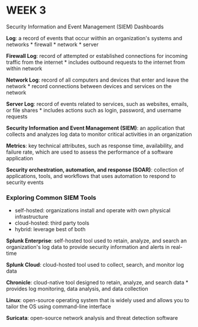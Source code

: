 # WEEK 3
Security Information and Event Management (SIEM) Dashboards

__Log__: a record of events that occur wiithin an organization's systems and networks
    * firewall
    * network
    * server

__Firewall Log__: record of attempted or established connections for incoming traffic from the internet
    * includes outbound requests to the internet from within network

__Network Log__: record of all computers and devices that enter and leave the network
    * record connections between devices and services on the network

__Server Log__: record of events related to services, such as websites, emails, or file shares
    * includes actions such as login, password, and username requests

__Security Information and Event Management (SIEM)__:
an application that collects and analyzes log data to monitor critical activities in an organization

__Metrics__: key technical attributes, such as response time, availability, and failure rate, which are used to assess the performance of a software application

__Security orchestration, automation, and response (SOAR)__:
collection of applications, tools, and workflows that uses automation to respond to security events

### Exploring Common SIEM Tools
- self-hosted: organizations install and operate with own physical infrastructure
- cloud-hosted: third party tools
- hybrid: leverage best of both

__Splunk Enterprise__: self-hosted tool used to retain, analyze, and search an organization's log data to provide security information and alerts in real-time

__Splunk Cloud__: cloud-hosted tool used to collect, search, and monitor log data

__Chronicle__: cloud-native tool designed to retain, analyze, and search data
    * provides log monitoring, data analysis, and data collection

__Linux__: open-source operating system that is widely used and allows you to tailor the OS using command-line interface

__Suricata__: open-source network analysis and threat detection software